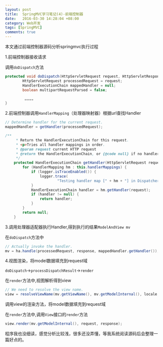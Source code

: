```yaml
---
layout: post
title:  SpringMVC学习笔记(4)-前端控制器
date:   2016-03-30 14:28:04 +08:00
category: Web开发
tags: [SpringMVC]
comments: true
---
```


本文通过前端控制器源码分析springmvc执行过程

<!-- more -->

1.前端控制器接收请求

调用`doDispatch`方法

```java
protected void doDispatch(HttpServletRequest request, HttpServletResponse response) throws Exception {
		HttpServletRequest processedRequest = request;
		HandlerExecutionChain mappedHandler = null;
		boolean multipartRequestParsed = false;

         。。。。。
}
```


2.前端控制器调用`HandlerMapping`（处理器映射器）根据url查找Handler


```java
// Determine handler for the current request.
mappedHandler = getHandler(processedRequest);
```

```java
/**
	 * Return the HandlerExecutionChain for this request.
	 * <p>Tries all handler mappings in order.
	 * @param request current HTTP request
	 * @return the HandlerExecutionChain, or {@code null} if no handler could be found
	 */
	protected HandlerExecutionChain getHandler(HttpServletRequest request) throws Exception {
		for (HandlerMapping hm : this.handlerMappings) {
			if (logger.isTraceEnabled()) {
				logger.trace(
						"Testing handler map [" + hm + "] in DispatcherServlet with name '" + getServletName() + "'");
			}
			HandlerExecutionChain handler = hm.getHandler(request);
			if (handler != null) {
				return handler;
			}
		}
		return null;
	}
```

3.调用处理器适配器执行Handler,得到执行的结果`ModelAndView mv`

在`doDispatch`方法中

```java
// Actually invoke the handler.
mv = ha.handle(processedRequest, response, mappedHandler.getHandler());
```

4.视图渲染，将model数据填充到request域

`doDispatch`->`processDispatchResult`->`render`

在`render`方法中,视图解析得到view

```java
// We need to resolve the view name.
view = resolveViewName(mv.getViewName(), mv.getModelInternal(), locale, request);

```

调用view的渲染方法，将model数据填充到request域

在`render`方法中,调用`View`接口的`render`方法

```java
view.render(mv.getModelInternal(), request, response);
```


程序我也没细读，感觉分析比较浅，很多还没弄懂，等我系统阅读源码后会整理一篇好点的。
